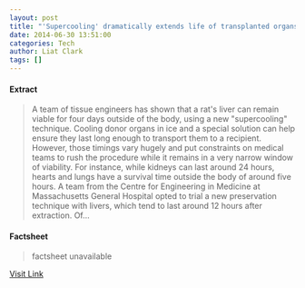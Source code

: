 ```yaml
---
layout: post
title: "'Supercooling' dramatically extends life of transplanted organs"
date: 2014-06-30 13:51:00
categories: Tech
author: Liat Clark
tags: []
---
```



#### Extract
>A team of tissue engineers has shown that a rat's liver can remain viable for four days outside of the body, using a new "supercooling" technique. Cooling donor organs in ice and a special solution can help ensure they last long enough to transport them to a recipient. However, those timings vary hugely and put constraints on medical teams to rush the procedure while it remains in a very narrow window of viability. For instance, while kidneys can last around 24 hours, hearts and lungs have a survival time outside the body of around five hours. A team from the Centre for Engineering in Medicine at Massachusetts General Hospital opted to trial a new preservation technique with livers, which tend to last around 12 hours after extraction. Of...

#### Factsheet
>factsheet unavailable

[Visit Link](http://www.wired.co.uk/news/archive/2014-06/30/supercooling-organs)


